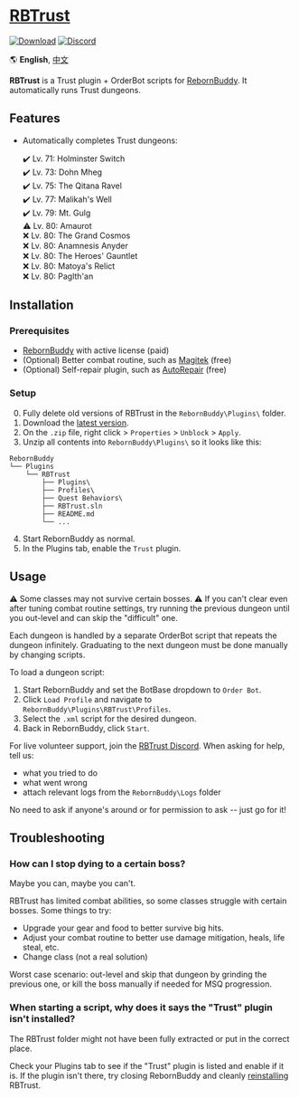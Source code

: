 # [RBTrust][0]

[![Download][1]][2]
[![Discord][3]][4]

🌎 **English**, [中文][101]

**RBTrust** is a Trust plugin + OrderBot scripts for [RebornBuddy][5]. It automatically runs Trust dungeons.

## Features

- Automatically completes Trust dungeons:

  ✔️ Lv. 71: Holminster Switch\
  ✔️ Lv. 73: Dohn Mheg\
  ✔️ Lv. 75: The Qitana Ravel\
  ✔️ Lv. 77: Malikah's Well\
  ✔️ Lv. 79: Mt. Gulg\
  ⚠️ Lv. 80: Amaurot\
  ❌ Lv. 80: The Grand Cosmos\
  ❌ Lv. 80: Anamnesis Anyder\
  ❌ Lv. 80: The Heroes' Gauntlet\
  ❌ Lv. 80: Matoya's Relict\
  ❌ Lv. 80: Paglth'an

## Installation

### Prerequisites

- [RebornBuddy][5] with active license (paid)
- (Optional) Better combat routine, such as [Magitek][6] (free)
- (Optional) Self-repair plugin, such as [AutoRepair][7] (free)

### Setup

0. Fully delete old versions of RBTrust in the `RebornBuddy\Plugins\` folder.
1. Download the [latest version][2].
2. On the `.zip` file, right click > `Properties` > `Unblock` > `Apply`.
3. Unzip all contents into `RebornBuddy\Plugins\` so it looks like this:

```
RebornBuddy
└── Plugins
    └── RBTrust
        ├── Plugins\
        ├── Profiles\
        ├── Quest Behaviors\
        ├── RBTrust.sln
        ├── README.md
        └── ...
```

4. Start RebornBuddy as normal.
5. In the Plugins tab, enable the `Trust` plugin.

## Usage

⚠️ Some classes may not survive certain bosses. ⚠️ If you can't clear even after tuning combat routine settings, try running the previous dungeon until you out-level and can skip the "difficult" one.

Each dungeon is handled by a separate OrderBot script that repeats the dungeon infinitely. Graduating to the next dungeon must be done manually by changing scripts.

To load a dungeon script:

1. Start RebornBuddy and set the BotBase dropdown to `Order Bot`.
2. Click `Load Profile` and navigate to `RebornBuddy\Plugins\RBTrust\Profiles`.
3. Select the `.xml` script for the desired dungeon.
4. Back in RebornBuddy, click `Start`.

For live volunteer support, join the [RBTrust Discord][4]. When asking for help, tell us:

- what you tried to do
- what went wrong
- attach relevant logs from the `RebornBuddy\Logs` folder

No need to ask if anyone's around or for permission to ask -- just go for it!

## Troubleshooting

### How can I stop dying to a certain boss?

Maybe you can, maybe you can't.

RBTrust has limited combat abilities, so some classes struggle with certain bosses. Some things to try:

- Upgrade your gear and food to better survive big hits.
- Adjust your combat routine to better use damage mitigation, heals, life steal, etc.
- Change class (not a real solution)

Worst case scenario: out-level and skip that dungeon by grinding the previous one, or kill the boss manually if needed for MSQ progression.

### When starting a script, why does it says the "Trust" plugin isn't installed?

The RBTrust folder might not have been fully extracted or put in the correct place.

Check your Plugins tab to see if the "Trust" plugin is listed and enable if it is. If the plugin isn't there, try closing RebornBuddy and cleanly [reinstalling](#Installation) RBTrust.

[0]: https://github.com/athlon18/RBtrust "RBTrust on GitHub"
[1]: https://img.shields.io/badge/-DOWNLOAD-success
[2]: https://github.com/athlon18/RBtrust/archive/refs/heads/master.zip "Download"
[3]: https://img.shields.io/badge/DISCORD-7389D8?logo=discord&logoColor=ffffff&labelColor=6A7EC2
[4]: https://discord.gg/XtAneKksv4 "Discord"
[5]: https://www.rebornbuddy.com/ "RebornBuddy"
[6]: https://discord.gg/rDsFbKr "Magitek Discord"
[7]: https://github.com/nt153133/AutoRepair "AutoRepair"
[100]: ./README.md "English"
[101]: ./README.zh.md "中文"
